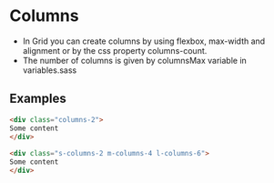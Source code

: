 # Columns

- In Grid you can create columns by using flexbox, max-width and alignment or by the css property columns-count.
- The number of columns is given by columnsMax variable in variables.sass

## Examples
````Html
<div class="columns-2">
Some content
</div>
 
<div class="s-columns-2 m-columns-4 l-columns-6">
Some content
</div>
````
